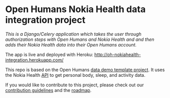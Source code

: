 # Open Humans Nokia Health data integration project

*This is a Django/Celery application which takes the user through authorization steps with Open Humans and Nokia Health and and then adds their Nokia Health data into their Open Humans account.*

The app is live and deployed with Heroku: http://oh-nokiahealth-integration.herokuapp.com/

This repo is based on the Open Humans [data demo template project](https://github.com/OpenHumans/oh-data-demo-template). It uses the Nokia Health [API](https://developer.health.nokia.com/api) to get personal body, sleep, and activity data.

If you would like to contribute to this project, please check out our [contribution guidelines](https://github.com/Treblesteph/oh-nokiahealth-integration/blob/master/CONTRIBUTING.md) and the [roadmap](https://github.com/Treblesteph/oh-nokiahealth-integration/blob/master/ROADMAP.md).
